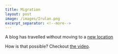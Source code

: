 ```yaml
---
title: Migration
layout: post
image: /images/Irulan.png
excerpt_separator: <!--more-->
---
```

A blog has travelled without moving to a [new location](https://quicksilver0.github.io/)

How is that possible? Checkout [the video](https://youtu.be/zZD99X_S7SA).
<!--more-->
